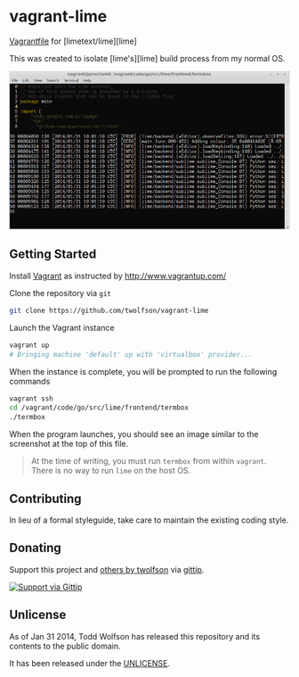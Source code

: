 # vagrant-lime

[Vagrantfile][Vagrant] for [limetext/lime][lime]

This was created to isolate [lime's][lime] build process from my normal OS.

[Vagrant]: http://www.vagrantup.com/

![Screenshot of lime](docs/screenshot.png)

## Getting Started
Install [Vagrant][] as instructed by http://www.vagrantup.com/

Clone the repository via `git`

```bash
git clone https://github.com/twolfson/vagrant-lime
```

Launch the Vagrant instance

```bash
vagrant up
# Bringing machine 'default' up with 'virtualbox' provider...
```

When the instance is complete, you will be prompted to run the following commands

```bash
vagrant ssh
cd /vagrant/code/go/src/lime/frontend/termbox
./termbox
```

When the program launches, you should see an image similar to the screenshot at the top of this file.

> At the time of writing, you must run `termbox` from within `vagrant`. There is no way to run `lime` on the host OS.

## Contributing
In lieu of a formal styleguide, take care to maintain the existing coding style.

## Donating
Support this project and [others by twolfson][gittip] via [gittip][].

[![Support via Gittip][gittip-badge]][gittip]

[gittip-badge]: https://rawgithub.com/twolfson/gittip-badge/master/dist/gittip.png
[gittip]: https://www.gittip.com/twolfson/

## Unlicense
As of Jan 31 2014, Todd Wolfson has released this repository and its contents to the public domain.

It has been released under the [UNLICENSE][].

[UNLICENSE]: UNLICENSE
